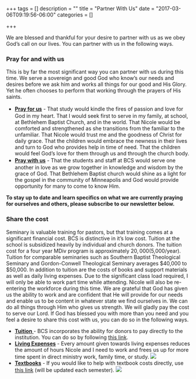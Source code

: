 +++
tags = []
description = ""
title = "Partner With Us"
date = "2017-03-06T09:19:56-06:00"
categories = []

+++

We are blessed and thankful for your desire to partner with us as we obey God’s call on our lives. You can partner with us in the following ways.

### Pray for and with us

This is by far the most significant way you can partner with us during this time. We serve a sovereign and good God who know’s our needs and desires before we ask him and works all things for our good and His Glory. Yet he often chooses to perform that working through the prayers of His saints.

*   <span style="text-decoration: underline;">**Pray for us**</span> <span style="line-height: 1.5em;">- That study would kindle the fires of passion and love for God in my heart. That I would seek first to serve in my family, at school, at Bethlehem Baptist Church, and in the world. That Nicole would be comforted and strengthened as she transitions from the familiar to the unfamiliar. That Nicole would trust me and the goodness of Christ for daily grace. That the children would embrace the newness in their lives and turn to God who provides help in time of need. That the children would feel God’s love for them through us and through the church body.</span>
*   <span style="text-decoration: underline;">**Pray with us**</span> <span style="line-height: 1.5em;">- That the students and staff at BCS would serve one another in love as we grow together in knowledge and wisdom by the grace of God. That Bethlehem Baptist church would shine as a light for the gospel in the community of Minneapolis and God would provide opportunity for many to come to know Him.</span>

**To stay up to date and learn specifics on what we are currently praying for ourselves and others, please subscribe to our newsletter below.**

### Share the cost

Seminary is valuable training for pastors, but that training comes at a significant financial cost. BCS is distinctive in it’s low cost. Tuition at the school is subsidized heavily by individual and church donors. The tuition cost for a four year MDiv program is approximately $20,000 ($5,000/year). Tuition for comparable seminaries such as Southern Baptist Theological Seminary and Gordon-Conwell Theological Seminary averages $40,000 to $50,000\. In addition to tuition are the costs of books and support materials as well as daily living expenses. Due to the significant class load required, I will only be able to work part time while attending. Nicole will also be re-entering the workforce during this time. We are grateful that God has given us the ability to work and are confident that He will provide for our needs and enable us to be content in whatever state we find ourselves in. We can do all things through Him who gives us strength. We will gladly pay the cost to serve our Lord. If God has blessed you with more than you need and you feel a desire to share this cost with us, you can do so in the following ways.

*   <span style="text-decoration: underline;">**Tuition** </span>- BCS incorporates the ability for donors to pay directly to the institution. You can do so by following [this link](https://bcs.populiweb.com/bookstore/student_charges.php?accessKey=33164a7446641ccbe330e5d889287d5c223faa1b7633cb0fd68006211b3dab05485dd190341b2b733a26de4086a72d1debfba319b8e9ac3bad6c).
*   <span style="text-decoration: underline;">**Living Expenses**</span> - Every amount given towards living expenses reduces the amount of hours Nicole and I need to work and frees us up for more time spent in direct ministry work, family time, or study. ![](https://www.paypalobjects.com/en_US/i/scr/pixel.gif)
*   <span style="text-decoration: underline;">**Textbooks**</span> - If you would like to help with textbook costs directly, use [this link](http://amzn.com/w/FJ76CNTVQOXH) (will be updated each semester). ![](https://www.paypalobjects.com/en_US/i/scr/pixel.gif)
